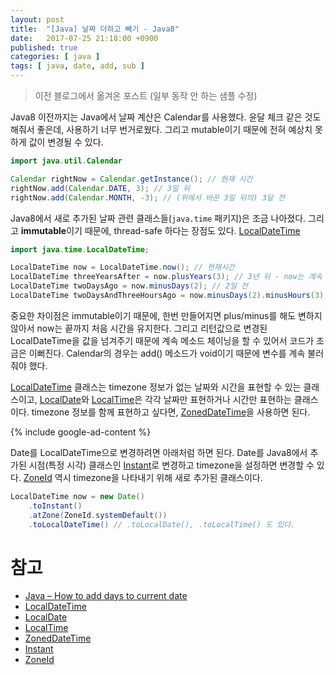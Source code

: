 ```yaml
---
layout: post
title:  "[Java] 날짜 더하고 빼기 - Java8"
date:   2017-07-25 21:18:00 +0900
published: true
categories: [ java ]
tags: [ java, date, add, sub ]
---
```


> 이전 블로그에서 옮겨온 포스트 (일부 동작 안 하는 샘플 수정)

Java8 이전까지는 Java에서 날짜 계산은 Calendar를 사용했다. 윤달 체크 같은 것도 해줘서 좋은데, 사용하기 너무 번거로웠다. 그리고 mutable이기 때문에 전혀 예상치 못 하게 값이 변경될 수 있다.

```java
import java.util.Calendar

Calendar rightNow = Calendar.getInstance(); // 현재 시간
rightNow.add(Calendar.DATE, 3); // 3일 뒤
rightNow.add(Calendar.MONTH, -3); // (위에서 바꾼 3일 뒤의) 3달 전
```

Java8에서 새로 추가된 날짜 관련 클래스들(`java.time` 패키지)은 조금 나아졌다. 그리고 **immutable**이기 때문에, thread-safe 하다는 장점도 있다. [LocalDateTime](https://docs.oracle.com/javase/8/docs/api/java/time/LocalDateTime.html)

```java
import java.time.LocalDateTime;

LocalDateTime now = LocalDateTime.now(); // 현재시간
LocalDateTime threeYearsAfter = now.plusYears(3); // 3년 뒤 - now는 계속 현재시간
LocalDateTime twoDaysAgo = now.minusDays(2); // 2일 전
LocalDateTime twoDaysAndThreeHoursAgo = now.minusDays(2).minusHours(3); // 2일 3시간 전
```

중요한 차이점은 immutable이기 때문에, 한번 만들어지면 plus/minus를 해도 변하지 않아서 now는 끝까지 처음 시간을 유지한다. 그리고 리턴값으로 변경된 LocalDateTime을 값을 넘겨주기 때문에 계속 메소드 체이닝을 할 수 있어서 코드가 조금은 이뻐진다. Calendar의 경우는 add() 메소드가 void이기 때문에 변수를 계속 불러줘야 했다.

[LocalDateTime](https://docs.oracle.com/javase/8/docs/api/java/time/LocalDateTime.html) 클래스는 timezone 정보가 없는 날짜와 시간을 표현할 수 있는 클래스이고, [LocalDate](https://docs.oracle.com/javase/8/docs/api/java/time/LocalDate.html)와 [LocalTime](https://docs.oracle.com/javase/8/docs/api/java/time/LocalTime.html)은 각각 날짜만 표현하거나 시간만 표현하는 클래스이다. timezone 정보를 함께 표현하고 싶다면, [ZonedDateTime](https://docs.oracle.com/javase/8/docs/api/java/time/ZonedDateTime.html)을 사용하면 된다.

{% include google-ad-content %}

Date를 LocalDateTime으로 변경하려면 아래처럼 하면 된다. Date를 Java8에서 추가된 시점(특정 시각) 클래스인 [Instant](https://docs.oracle.com/javase/8/docs/api/java/time/Instant.html)로 변경하고 timezone을 설정하면 변경할 수 있다. [ZoneId](https://docs.oracle.com/javase/8/docs/api/java/time/ZoneId.html) 역시 timezone을 나타내기 위해 새로 추가된 클래스이다.

```java
LocalDateTime now = new Date()
    .toInstant()
    .atZone(ZoneId.systemDefault())
    .toLocalDateTime() // .toLocalDate(), .toLocalTime() 도 있다.
```

# 참고

- [Java – How to add days to current date](https://www.mkyong.com/java/java-how-to-add-days-to-current-date/)
- [LocalDateTime](https://docs.oracle.com/javase/8/docs/api/java/time/LocalDateTime.html)
- [LocalDate](https://docs.oracle.com/javase/8/docs/api/java/time/LocalDate.html)
- [LocalTime](https://docs.oracle.com/javase/8/docs/api/java/time/LocalTime.html)
- [ZonedDateTime](https://docs.oracle.com/javase/8/docs/api/java/time/ZonedDateTime.html)
- [Instant](https://docs.oracle.com/javase/8/docs/api/java/time/Instant.html)
- [ZoneId](https://docs.oracle.com/javase/8/docs/api/java/time/ZoneId.html)
